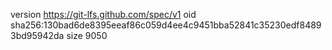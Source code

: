 version https://git-lfs.github.com/spec/v1
oid sha256:130bad6de8395eeaf86c059d4ee4c9451bba52841c35230edf84893bd95942da
size 9050
